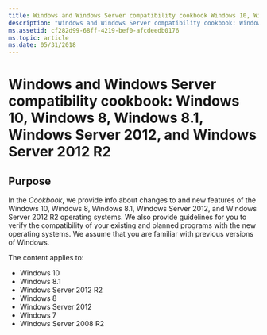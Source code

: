 ```yaml
---
title: Windows and Windows Server compatibility cookbook Windows 10, Windows 8, Windows 8.1, Windows Server 2012, and Windows Server 2012 R2
description: "Windows and Windows Server compatibility cookbook: Windows 10, Windows 8, Windows 8.1, Windows Server 2012, and Windows Server 2012 R2"
ms.assetid: cf282d99-68ff-4219-bef0-afcdeedb0176
ms.topic: article
ms.date: 05/31/2018
---
```


# Windows and Windows Server compatibility cookbook: Windows 10, Windows 8, Windows 8.1, Windows Server 2012, and Windows Server 2012 R2

## Purpose

In the *Cookbook*, we provide info about changes to and new features of the Windows 10, Windows 8, Windows 8.1, Windows Server 2012, and Windows Server 2012 R2 operating systems. We also provide guidelines for you to verify the compatibility of your existing and planned programs with the new operating systems. We assume that you are familiar with previous versions of Windows.

The content applies to:

-   Windows 10
-   Windows 8.1
-   Windows Server 2012 R2
-   Windows 8
-   Windows Server 2012
-   Windows 7
-   Windows Server 2008 R2

 

 




